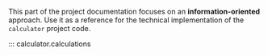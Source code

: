 
This part of the project documentation focuses on
an **information-oriented** approach. Use it as a
reference for the technical implementation of the
`calculator` project code.

::: calculator.calculations